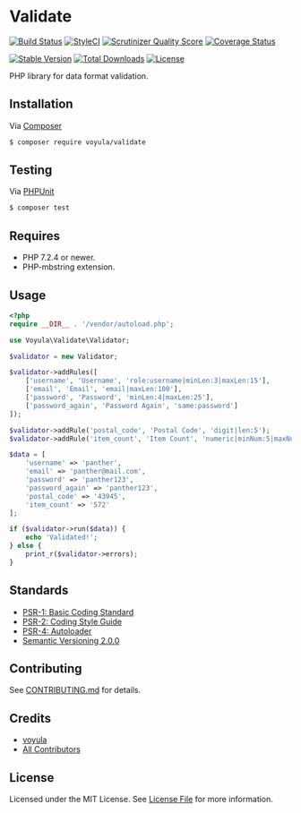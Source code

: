 # Validate

[![Build Status][ico-travis]][link-travis]
[![StyleCI][ico-styleci]][link-styleci]
[![Scrutinizer Quality Score][ico-scrutinizer]][link-scrutinizer]
[![Coverage Status][ico-coverage]][link-coverage]

[![Stable Version][ico-version]][link-version]
[![Total Downloads][ico-downloads]][link-downloads]
[![License][ico-license]][link-license]

PHP library for data format validation.

## Installation

Via [Composer](https://getcomposer.org/)

```bash
$ composer require voyula/validate
```

## Testing

Via [PHPUnit](https://phpunit.de/)

```bash
$ composer test
```

## Requires

- PHP 7.2.4 or newer.
- PHP-mbstring extension.

## Usage

```php
<?php
require __DIR__ . '/vendor/autoload.php';

use Voyula\Validate\Validator;

$validator = new Validator;

$validator->addRules([
    ['username', 'Username', 'role:username|minLen:3|maxLen:15'],
    ['email', 'Email', 'email|maxLen:100'],
    ['password', 'Password', 'minLen:4|maxLen:25'],
    ['password_again', 'Password Again', 'same:password']
]);

$validator->addRule('postal_code', 'Postal Code', 'digit|len:5');
$validator->addRule('item_count', 'Item Count', 'numeric|minNum:5|maxNum:1000');

$data = [
    'username' => 'panther',
    'email' => 'panther@mail.com',
    'password' => 'panther123',
    'password_again' => 'panther123',
    'postal_code' => '43945',
    'item_count' => '572'
];

if ($validator->run($data)) {
    echo 'Validated!';
} else {
    print_r($validator->errors);
}

```

## Standards

- [PSR-1: Basic Coding Standard](https://www.php-fig.org/psr/psr-1/)
- [PSR-2: Coding Style Guide](https://www.php-fig.org/psr/psr-2/)
- [PSR-4: Autoloader](https://www.php-fig.org/psr/psr-4/)
- [Semantic Versioning 2.0.0](https://semver.org/)

## Contributing

See [CONTRIBUTING.md](CONTRIBUTING.md) for details.

## Credits

- [voyula](https://github.com/voyula)
- [All Contributors](../../contributors)

## License

Licensed under the MIT License. See [License File](LICENSE.md) for more information.

[ico-travis]: https://img.shields.io/travis/voyula/validate/master.svg?longCache=true&style=flat-square
[ico-styleci]: https://github.styleci.io/repos/142753977/shield?branch=master
[ico-coverage]: https://img.shields.io/scrutinizer/coverage/g/voyula/validate.svg?longCache=true&style=flat-square
[ico-scrutinizer]: https://img.shields.io/scrutinizer/g/voyula/validate.svg?longCache=true&style=flat-square

[ico-version]: https://img.shields.io/packagist/v/voyula/validate.svg?longCache=true&style=flat-square
[ico-downloads]: https://img.shields.io/packagist/dt/voyula/validate.svg?longCache=true&style=flat-square
[ico-license]: https://img.shields.io/packagist/l/voyula/validate.svg?longCache=true&style=flat-square


[link-travis]: https://travis-ci.org/voyula/validate
[link-styleci]: https://github.styleci.io/repos/142753977
[link-coverage]: https://scrutinizer-ci.com/g/voyula/validate
[link-scrutinizer]: https://scrutinizer-ci.com/g/voyula/validate

[link-version]: https://packagist.org/packages/voyula/validate
[link-downloads]: https://packagist.org/packages/voyula/validate
[link-license]: LICENSE.md

